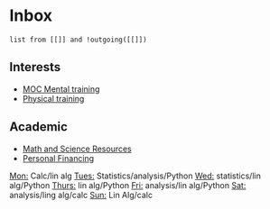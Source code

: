 
# Inbox
```dataview
list from [[]] and !outgoing([[]])
```
## Interests

- [MOC Mental training](MOC%20Mental%20training.md)
- [Physical training](Physical%20training.md)


## Academic
- [Math and Science Resources](Math%20and%20Science%20Resources.md)
- [Personal Financing](_Personal%20Finance%20MOC.md)

<u>Mon:</u> Calc/lin alg
<u>Tues:</u> Statistics/analysis/Python
<u>Wed:</u> statistics/lin alg/Python
<u>Thurs:</u> lin alg/Python
<u>Fri:</u> analysis/lin alg/Python
<u>Sat:</u> analysis/ling alg/calc
<u>Sun:</u> Lin Alg/calc